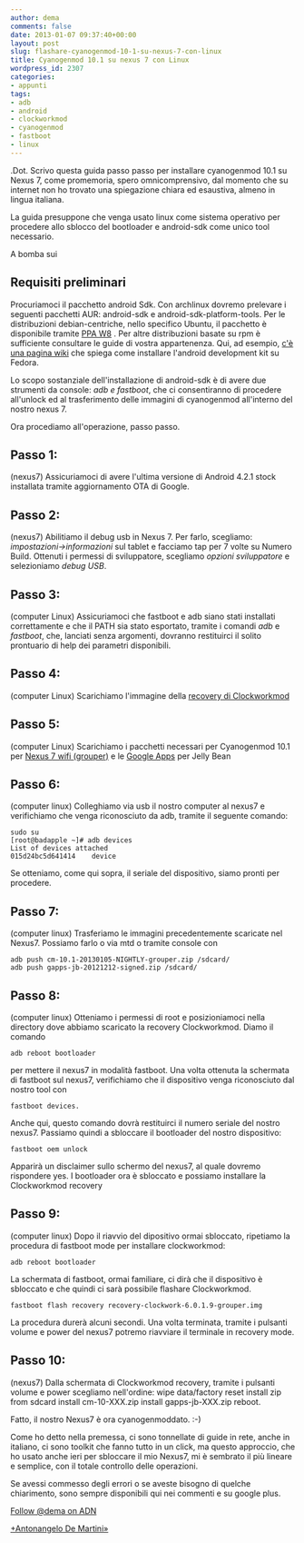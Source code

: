 ```yaml
---
author: dema
comments: false
date: 2013-01-07 09:37:40+00:00
layout: post
slug: flashare-cyanogenmod-10-1-su-nexus-7-con-linux
title: Cyanogenmod 10.1 su nexus 7 con Linux
wordpress_id: 2307
categories:
- appunti
tags:
- adb
- android
- clockworkmod
- cyanogenmod
- fastboot
- linux
---
```


.Dot.
Scrivo questa guida passo passo per installare cyanogenmod 10.1 su Nexus 7, come promemoria, spero omnicomprensivo, dal momento che su internet non ho trovato una spiegazione chiara ed esaustiva, almeno in lingua italiana.

La guida presuppone che venga usato linux come sistema operativo per procedere allo sblocco del bootloader e android-sdk come unico tool necessario.

A bomba sui


## Requisiti preliminari


Procuriamoci il pacchetto android Sdk. Con archlinux dovremo prelevare i seguenti pacchetti AUR: android-sdk e android-sdk-platform-tools. Per le distribuzioni debian-centriche, nello specifico Ubuntu, il pacchetto è disponibile tramite [PPA W8](https://launchpad.net/~nilarimogard/+archive/webupd8/+index?batch=75) . Per altre distribuzioni basate su rpm è sufficiente consultare le guide di vostra appartenenza. Qui, ad esempio, [c'è una pagina wiki](https://fedoraproject.org/wiki/HOWTO_Setup_Android_Development) che spiega come installare l'android development kit su Fedora.

Lo scopo sostanziale dell'installazione di android-sdk è di avere due strumenti da console: _adb e fastboot_, che ci consentiranno di procedere all'unlock ed al trasferimento delle immagini di cyanogenmod all'interno del nostro nexus 7.

Ora procediamo all'operazione, passo passo.


## Passo 1:


(nexus7)
Assicuriamoci di avere l'ultima versione di Android 4.2.1 stock installata tramite aggiornamento OTA di Google.


## Passo 2:


(nexus7)
Abilitiamo il debug usb in Nexus 7. Per farlo, scegliamo: _impostazioni->informazioni_ sul tablet e facciamo tap per 7 volte su Numero Build. Ottenuti i permessi di sviluppatore, scegliamo _opzioni sviluppatore_ e selezioniamo _debug USB_.


## Passo 3:


(computer Linux)
Assicuriamoci che fastboot e adb siano stati installati correttamente e che il PATH sia stato esportato, tramite i comandi _adb_ e _fastboot_, che, lanciati senza argomenti, dovranno restituirci il solito prontuario di help dei parametri disponibili.


## Passo 4:


(computer Linux)
Scarichiamo l'immagine della [recovery di Clockworkmod](http://download2.clockworkmod.com/recoveries/recovery-clockwork-6.0.1.9-grouper.img)


## Passo 5:


(computer Linux)
Scarichiamo i pacchetti necessari per Cyanogenmod 10.1 per [Nexus 7 wifi (grouper)](http://get.cm/?device=grouper) e le [Google Apps](http://goo.im/gapps/latest) per Jelly Bean


## Passo 6:


(computer linux)
Colleghiamo via usb il nostro computer al nexus7 e verifichiamo che venga riconosciuto da adb, tramite il seguente comando:

    
    sudo su
    [root@badapple ~]# adb devices
    List of devices attached 
    015d24bc5d641414	device
    


Se otteniamo, come qui sopra, il seriale del dispositivo, siamo pronti per procedere.


## Passo 7:


(computer linux)
Trasferiamo le immagini precedentemente scaricate nel Nexus7. Possiamo farlo o via mtd o tramite console con

    
    adb push cm-10.1-20130105-NIGHTLY-grouper.zip /sdcard/
    adb push gapps-jb-20121212-signed.zip /sdcard/
    




## Passo 8:


(computer linux)
Otteniamo i permessi di root e posizioniamoci nella directory dove abbiamo scaricato la recovery Clockworkmod. Diamo il comando

    
     
    adb reboot bootloader
    


per mettere il nexus7 in modalità fastboot. Una volta ottenuta la schermata di fastboot sul nexus7, verifichiamo che il dispositivo venga riconosciuto dal nostro tool con

    
    fastboot devices.
    


Anche qui, questo comando dovrà restituirci il numero seriale del nostro nexus7.
Passiamo quindi a sbloccare il bootloader del nostro dispositivo:

    
    fastboot oem unlock
    


Apparirà un disclaimer sullo schermo del nexus7, al quale dovremo rispondere yes. I bootloader ora è sbloccato e possiamo installare la Clockworkmod recovery


## Passo 9:


(computer linux)
Dopo il riavvio del dipositivo ormai sbloccato, ripetiamo la procedura di fastboot mode per installare clockworkmod:

    
    adb reboot bootloader
    


La schermata di fastboot, ormai familiare, ci dirà che il dispositivo è sbloccato e che quindi ci sarà possibile flashare Clockworkmod.

    
    fastboot flash recovery recovery-clockwork-6.0.1.9-grouper.img
    


La procedura durerà alcuni secondi. Una volta terminata, tramite i pulsanti volume e power del nexus7 potremo riavviare il terminale in recovery mode.


## Passo 10:


(nexus7)
Dalla schermata di Clockworkmod recovery, tramite i pulsanti volume e power scegliamo nell'ordine:
wipe data/factory reset
install zip from sdcard
install cm-10-XXX.zip
install gapps-jb-XXX.zip
reboot.

Fatto, il nostro Nexus7 è ora cyanogenmoddato. :-)

Come ho detto nella premessa, ci sono tonnellate di guide in rete, anche in italiano, ci sono toolkit che fanno tutto in un click, ma questo approccio, che ho usato anche ieri per sbloccare il mio Nexus7, mi è sembrato il più lineare e semplice, con il totale controllo delle operazioni.

Se avessi commesso degli errori o se aveste bisogno di quelche chiarimento, sono sempre disponibili qui nei commenti e su google plus.

[Follow @dema on ADN](https://alpha.app.net/dema)

[+Antonangelo De Martini»](https://plus.google.com/106700489171066016161/about?rel=author)
